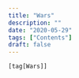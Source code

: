 ```yaml
---
title: "Wars"
description: ""
date: "2020-05-29"
tags: ["Contents"]
draft: false
---
```


```
[tag[Wars]]
```
